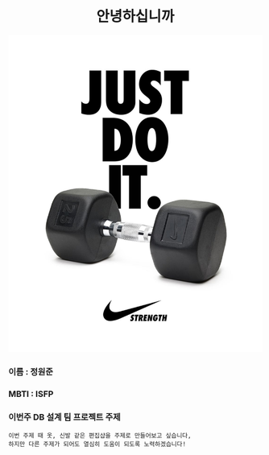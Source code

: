 # <center>안녕하십니까</center>


<img src="img/1.jpg">  

### 이름 : 정원준  

### MBTI : ISFP

###  이번주 DB 설계 팀 프로젝트 주제 
    이번 주제 때 옷, 신발 같은 편집샵을 주제로 만들어보고 싶습니다,
    하지만 다른 주제가 되어도 열심히 도움이 되도록 노력하겠습니다!








